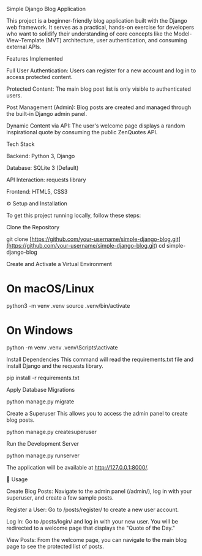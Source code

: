 Simple Django Blog Application

This project is a beginner-friendly blog application built with the Django web framework. It serves as a practical, hands-on exercise for developers who want to solidify their understanding of core concepts like the Model-View-Template (MVT) architecture, user authentication, and consuming external APIs.

Features Implemented

Full User Authentication: Users can register for a new account and log in to access protected content.

Protected Content: The main blog post list is only visible to authenticated users.

Post Management (Admin): Blog posts are created and managed through the built-in Django admin panel.

Dynamic Content via API: The user's welcome page displays a random inspirational quote by consuming the public ZenQuotes API.

Tech Stack

Backend: Python 3, Django

Database: SQLite 3 (Default)

API Interaction: requests library

Frontend: HTML5, CSS3

⚙️ Setup and Installation

To get this project running locally, follow these steps:

Clone the Repository

git clone [https://github.com/your-username/simple-django-blog.git](https://github.com/your-username/simple-django-blog.git)
cd simple-django-blog


Create and Activate a Virtual Environment

# On macOS/Linux
python3 -m venv .venv
source .venv/bin/activate

# On Windows
python -m venv .venv
.venv\Scripts\activate


Install Dependencies
This command will read the requirements.txt file and install Django and the requests library.

pip install -r requirements.txt


Apply Database Migrations

python manage.py migrate


Create a Superuser
This allows you to access the admin panel to create blog posts.

python manage.py createsuperuser


Run the Development Server

python manage.py runserver


The application will be available at http://127.0.0.1:8000/.

🚀 Usage

Create Blog Posts: Navigate to the admin panel (/admin/), log in with your superuser, and create a few sample posts.

Register a User: Go to /posts/register/ to create a new user account.

Log In: Go to /posts/login/ and log in with your new user. You will be redirected to a welcome page that displays the "Quote of the Day."

View Posts: From the welcome page, you can navigate to the main blog page to see the protected list of posts.
